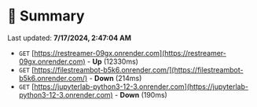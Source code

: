 # 📖 Summary
Last updated: **7/17/2024, 2:47:04 AM**

- `GET` [https://restreamer-09gx.onrender.com](https://restreamer-09gx.onrender.com) - **Up** (12330ms)
- `GET` [https://filestreambot-b5k6.onrender.com/](https://filestreambot-b5k6.onrender.com/) - **Down** (214ms)
- `GET` [https://jupyterlab-python3-12-3.onrender.com](https://jupyterlab-python3-12-3.onrender.com) - **Down** (190ms)
